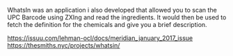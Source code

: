 
WhatsIn was an application i also developed that allowed you to scan the UPC Barcode using ZXIng and read the ingredients. 
It would then be used to fetch the definition for the chemicals and give you a brief description.

https://issuu.com/lehman-ocl/docs/meridian_january_2017_issue
https://thesmiths.nyc/projects/whatsin/
